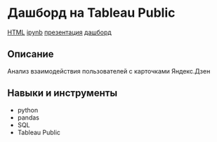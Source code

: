 # Дашборд на Tableau Public 
[HTML](https://github.com/Malakhova-Natalya/Portfolio/blob/main/dashboard_yandex_zen/my_notebook.html "HTML")   [ipynb](https://github.com/Malakhova-Natalya/Portfolio/blob/main/dashboard_yandex_zen/my_notebook.ipynb "ipynb")   [презентация](https://github.com/Malakhova-Natalya/Portfolio/blob/main/dashboard_yandex_zen/Яндекс.Дзен.pdf "презентация")   [дашборд](https://public.tableau.com/app/profile/natalya.malakhova/viz/my_dashboard_16621412186270/Dashboard?publish=yes "дашборд")
## Описание	
Анализ взаимодействия пользователей с карточками Яндекс.Дзен
## Навыки и инструменты
- python 
- pandas 
- SQL
- Tableau Public

